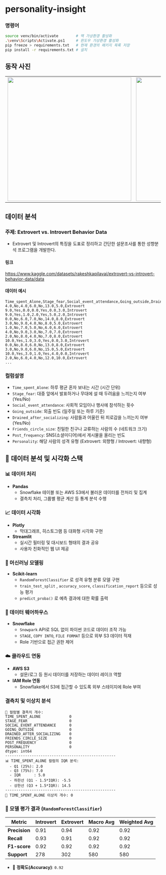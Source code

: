 # personality-insight

### 명령어
```bash
source venv/bin/activate        # 맥 가상환경 활성화
.\venv\Scripts\Activate.ps1     # 윈도우 가상환경 활성화
pip freeze > requirements.txt   # 현재 환경의 패키지 목록 저장
pip install -r requirements.txt # 설치
```

## 동작 사진
<table>
  <tr>
    <td>
      <img src="https://github.com/user-attachments/assets/fecfab5f-e3fa-4015-b421-62e29a992f04" width="400">
    </td>
    <td>
      <img src="https://github.com/user-attachments/assets/8ece6ca9-8f55-40ab-9a21-1b8289581da2" width="400">
    </td>
    <td>
      <img src="https://github.com/user-attachments/assets/967b4196-7e03-489c-af2e-de243574e3c0" width="300">
    </td>
  </tr>
</table>



## 데이터 분석
### 주제: Extrovert vs. Introvert Behavior Data

- Extrovert 및 Introvert의 특징을 도표로 정리하고 간단한 설문조사를 통한 성향분석 프로그램을 개발한다.

#### 링크
https://www.kaggle.com/datasets/rakeshkapilavai/extrovert-vs-introvert-behavior-data/data

#### 데이터 예시
```
Time_spent_Alone,Stage_fear,Social_event_attendance,Going_outside,Drained_after_socializing,Friends_circle_size,Post_frequency,Personality
4.0,No,4.0,6.0,No,13.0,5.0,Extrovert
9.0,Yes,0.0,0.0,Yes,0.0,3.0,Introvert
9.0,Yes,1.0,2.0,Yes,5.0,2.0,Introvert
0.0,No,6.0,7.0,No,14.0,8.0,Extrovert
3.0,No,9.0,4.0,No,8.0,5.0,Extrovert
1.0,No,7.0,5.0,No,6.0,6.0,Extrovert
4.0,No,9.0,3.0,No,7.0,7.0,Extrovert
2.0,No,8.0,4.0,No,7.0,8.0,Extrovert
10.0,Yes,1.0,3.0,Yes,0.0,3.0,Introvert
0.0,No,8.0,6.0,No,13.0,8.0,Extrovert
3.0,No,9.0,6.0,No,15.0,5.0,Extrovert
10.0,Yes,3.0,1.0,Yes,4.0,0.0,Introvert
2.0,No,6.0,4.0,No,12.0,10.0,Extrovert
...
```

### 컬럼설명

- `Time_spent_Alone`: 하루 평균 혼자 보내는 시간 (시간 단위)
- `Stage_fear`: 대중 앞에서 발표하거나 무대에 설 때 두려움을 느끼는지 여부 (Yes/No)
- `Social_event_attendance`: 사회적 모임이나 행사에 참석하는 횟수
- `Going_outside`: 외출 빈도 (일주일 또는 하루 기준)
- `Drained_after_socializing`: 사람들과 어울린 뒤 피로감을 느끼는지 여부 (Yes/No)
- `Friends_circle_size`: 친밀한 친구나 교류하는 사람의 수 (네트워크 크기)
- `Post_frequency`: SNS(소셜미디어)에서 게시물을 올리는 빈도
- `Personality`: 해당 사람의 성격 유형 (Extrovert: 외향형 / Introvert: 내향형)

## 🧰 데이터 분석 및 시각화 스택

### 📊 데이터 처리
- **Pandas**  
  - Snowflake 테이블 또는 AWS S3에서 불러온 데이터를 전처리 및 집계
  - 결측치 처리, 그룹별 평균 계산 등 통계 분석 수행

### 📈 데이터 시각화
- **Plotly**  
  - 막대그래프, 히스토그램 등 대화형 시각화 구현  
- **Streamlit**  
  - 실시간 필터링 및 대시보드 형태의 결과 공유  
  - 사용자 친화적인 웹 UI 제공

### 🧠 머신러닝 모델링
- **Scikit-learn**
  - `RandomForestClassifier` 로 성격 유형 분류 모델 구현
  - `train_test_split` , `accuracy_score`, `classification_report` 등으로 성능 평가
  - `predict_proba()` 로 예측 결과에 대한 확률 출력

### 🏢 데이터 웨어하우스
- **Snowflake**  
  - `Snowpark` API로 SQL 없이 파이썬 코드로 데이터 조작 가능  
  - `STAGE`, `COPY INTO`, `FILE FORMAT` 등으로 외부 S3 데이터 적재  
  - Role 기반으로 접근 권한 제어

### ☁️ 클라우드 연동
- **AWS S3**  
  - 설문/로그 등 원시 데이터를 저장하는 데이터 레이크 역할  
- **IAM Role 연동**  
  - Snowflake에서 S3에 접근할 수 있도록 외부 스테이지에 Role 부여


### 결측치 및 이상치 분석

```
📌 컬럼별 결측치 개수:
TIME_SPENT_ALONE             0
STAGE_FEAR                   0
SOCIAL_EVENT_ATTENDANCE      0
GOING_OUTSIDE                0
DRAINED_AFTER_SOCIALIZING    0
FRIENDS_CIRCLE_SIZE          0
POST_FREQUENCY               0
PERSONALITY                  0
dtype: int64
--------------------------------------------------
📊 TIME_SPENT_ALONE 컬럼의 IQR 분석:
  - Q1 (25%): 2.0
  - Q3 (75%): 7.0
  - IQR      : 5.0
  - 하한선 (Q1 - 1.5*IQR): -5.5
  - 상한선 (Q3 + 1.5*IQR): 14.5
--------------------------------------------------
🚨 TIME_SPENT_ALONE 이상치 개수: 0
```

### 🧪 모델 평가 결과 (`RandomForestClassifier`)

| Metric        | Introvert | Extrovert | Macro Avg | Weighted Avg |
|---------------|-----------|-----------|-----------|--------------|
| **Precision** | 0.91      | 0.94      | 0.92      | 0.92         |
| **Recall**    | 0.93      | 0.91      | 0.92      | 0.92         |
| **F1-score**  | 0.92      | 0.92      | 0.92      | 0.92         |
| **Support**   | 278       | 302       | 580       | 580          |

- 🎯 **정확도(Accuracy)**: `0.92`
